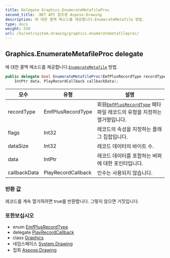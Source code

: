 ```yaml
---
title: Delegate Graphics.EnumerateMetafileProc
second_title: .NET API 참조용 Aspose.Drawing
description: 에 대한 콜백 메소드를 제공합니다.EnumerateMetafile 방법.
type: docs
weight: 550
url: /ko/net/system.drawing/graphics.enumeratemetafileproc/
---
```

## Graphics.EnumerateMetafileProc delegate

에 대한 콜백 메소드를 제공합니다.[`EnumerateMetafile`](../graphics/enumeratemetafile/) 방법.

```csharp
public delegate bool EnumerateMetafileProc(EmfPlusRecordType recordType, int flags, int dataSize, 
    IntPtr data, PlayRecordCallback callbackData);
```

| 모수 | 유형 | 설명 |
| --- | --- | --- |
| recordType | EmfPlusRecordType | 회원[`EmfPlusRecordType`](../../system.drawing.imaging/emfplusrecordtype/) 메타파일 레코드의 유형을 지정하는 열거형입니다. |
| flags | Int32 | 레코드의 속성을 지정하는 플래그 집합입니다. |
| dataSize | Int32 | 레코드 데이터의 바이트 수. |
| data | IntPtr | 레코드 데이터를 포함하는 버퍼에 대한 포인터입니다. |
| callbackData | PlayRecordCallback | 인수는 사용되지 않습니다. |

### 반환 값

레코드를 계속 열거하려면 true를 반환합니다. 그렇지 않으면 거짓입니다.

### 또한보십시오

* enum [EmfPlusRecordType](../../system.drawing.imaging/emfplusrecordtype/)
* delegate [PlayRecordCallback](../../system.drawing.imaging/playrecordcallback/)
* class [Graphics](../graphics/)
* 네임스페이스 [System.Drawing](../../system.drawing/)
* 집회 [Aspose.Drawing](../../)


